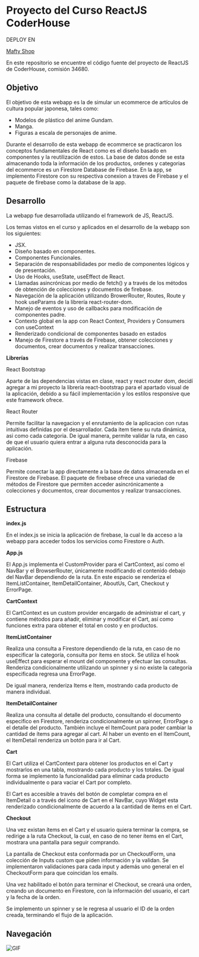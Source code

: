 # Proyecto del Curso ReactJS CoderHouse

DEPLOY EN 

[Mafty Shop](https://mafty-shop.netlify.app/)

En este repositorio se encuentre el código fuente del proyecto de ReactJS de CoderHouse, comisión 34680.

## Objetivo
El objetivo de esta webapp es la de simular un ecommerce de artículos de cultura popular japonesa, tales como:
* Modelos de plástico del anime Gundam.
* Manga.
* Figuras a escala de personajes de anime.

Durante el desarrollo de esta webapp de ecommerce se practicaron los conceptos fundamentales de React como es el diseño basado en componentes y la reutilización de estos.
La base de datos donde se esta almacenando toda la información de los productos, ordenes y categorias del ecommerce es un Firestore Database de Firebase.
En la app, se implemento Firestore con su respectiva conexion a traves de Firebase y el paquete de firebase como la database de la app.

## Desarrollo

La webapp fue desarrollada utilizando el framework de JS, ReactJS.

Los temas vistos en el curso y aplicados en el desarrollo de la webapp son los siguientes:

* JSX.
* Diseño basado en componentes.
* Componentes Funcionales.
* Separación de responsabilidades por medio de componentes lógicos y de presentación.
* Uso de Hooks, useState, useEffect de React.
* Llamadas asincrónicas por medio de fetch() y a través de los métodos de obtención de colecciones y documentos de firebase.
* Navegación de la aplicación utilizando BrowerRouter, Routes, Route y hook useParams de la librería react-router-dom.
* Manejo de eventos y uso de callbacks para modificación de componentes padre.
* Contexto global en la app con React Context, Providers y Consumers con useContext
* Renderizado condicional de componentes basado en estados
* Manejo de Firestore a través de Firebase, obtener colecciones y documentos, crear documentos y realizar transacciones.

**Librerías**

React Bootstrap

Aparte de las dependencias vistas en clase, react y react router dom, decidí agregar a mi proyecto la librería react-bootstrap para el apartado visual de la aplicación, debido a su fácil implementación y los estilos responsive que este framework ofrece.

React Router

Permite facilitar la navegacion y el enrutamiento de la aplicacion con rutas intuitivas definidas por el desarrollador.
Cada item tiene su ruta dinámica, asi como cada categoria.
De igual manera, permite validar la ruta, en caso de que el usuario quiera entrar a alguna ruta desconocida para la aplicación.

Firebase

Permite conectar la app directamente a la base de datos almacenada en el Firestore de Firebase.
El paquete de firebase ofrece una variedad de métodos de Firestore que permiten acceder asincrónicamente a colecciones y documentos, crear documentos y realizar transacciones. 

## Estructura

**index.js**

En el index.js se inicia la aplicación de firebase, la cual le da acceso a la webapp para acceder todos los servicios como Firestore o Auth.

**App.js**

El App.js implementa el CustomProvider para el CartContext, así como el NavBar y el BrowserRouter, únicamente modificando el contenido debajo del NavBar dependiendo de la ruta. En este espacio se renderiza el ItemListContainer, ItemDetailContainer, AboutUs, Cart, Checkout y ErrorPage.

**CartContext**

El CartContext es un custom provider encargado de administrar el cart, y contiene métodos para añadir, eliminar y modificar el Cart, así como funciones extra para obtener el total en costo y en productos.

**ItemListContainer**

Realiza una consulta a Firestore dependiendo de la ruta, en caso de no especificar la categoría, consulta por ítems en stock. Se utiliza el hook useEffect para esperar el mount del componente y efectuar las consultas. Renderiza condicionalmente utilizando un spinner y si no existe la categoría especificada regresa una ErrorPage.

De igual manera, renderiza Items e Item, mostrando cada producto de manera individual.

**ItemDetailContainer**

Realiza una consulta al detalle del producto, consultando el documento especifico en Firestore, renderiza condicionalmente un spinner, ErrorPage o el detalle del producto. También incluye el ItemCount para poder cambiar la cantidad de ítems para agregar al cart. Al haber un evento en el ItemCount, el ItemDetail renderiza un botón para ir al Cart.

**Cart**

El Cart utiliza el CartContext para obtener los productos en el Cart y mostrarlos en una tabla, mostrando cada producto y los totales. De igual forma se implemento la funcionalidad para eliminar cada producto individualmente o para vaciar el Cart por completo. 

El Cart es accesible a través del botón de completar compra en el ItemDetail o a través del icono de Cart en el NavBar, cuyo Widget esta renderizado condicionalmente de acuerdo a la cantidad de ítems en el Cart.

**Checkout**

Una vez existan ítems en el Cart y el usuario quiera terminar la compra, se redirige a la ruta Checkout, la cual, en caso de no tener ítems en el Cart, mostrara una pantalla para seguir comprando.

La pantalla de Checkout esta conformada por un CheckoutForm, una colección de Inputs custom que piden información y la validan. Se implementaron validaciones para cada input y además uno general en el CheckoutForm para que coincidan los emails.

Una vez habilitado el botón para terminar el Checkout, se creará una orden, creando un documento en Firestore, con la información del usuario, el cart y la fecha de la orden.

Se implemento un spinner y se le regresa al usuario el ID de la orden creada, terminando el flujo de la aplicación.

## Navegación
![GIF](/MaftyShop-GIF-vF.gif)
